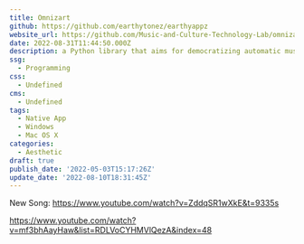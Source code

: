 ```yaml
---
title: Omnizart
github: https://github.com/earthytonez/earthyappz
website_url: https://github.com/Music-and-Culture-Technology-Lab/omnizart
date: 2022-08-31T11:44:50.000Z
description: a Python library that aims for democratizing automatic music transcription
ssg:
  - Programming
css:
  - Undefined
cms:
  - Undefined
tags:
  - Native App
  - Windows
  - Mac OS X
categories:
  - Aesthetic
draft: true
publish_date: '2022-05-03T15:17:26Z'
update_date: '2022-08-10T18:31:45Z'
---
```



New Song: https://www.youtube.com/watch?v=ZddqSR1wXkE&t=9335s

https://www.youtube.com/watch?v=mf3bhAayHaw&list=RDLVoCYHMVlQezA&index=48

